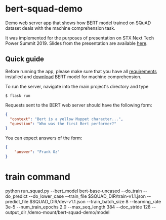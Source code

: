 # bert-squad-demo
Demo web server app that shows how BERT model trained on SQuAD dataset deals with the machine
comprehension task.

It was implemented for the purposes of presentation on STX Next Tech Power Summit 2019.
Slides from the presentation are available [here](slides/whats_new_in_word_vectors.pdf).

## Quick guide

Before running the app, please make sure that you have all [requirements](requirements.txt) installed 
and [download](model/README.md) BERT model for machine comprehension.

To run the server, navigate into the main project's directory and type

```
$ flask run
```

Requests sent to the BERT web server should have the following form:

```json
{
  "context": "Bert is a yellow Muppet character...",
  "question": "Who was the first Bert performer?"
}  
```

You can expect answers of the form:

```json
{
    "answer": "Frank Oz"
}
```

# train command
python run_squad.py   --bert_model bert-base-uncased   --do_train   --do_predict   --do_lower_case   --train_file $SQUAD_DIR/train-v1.1.json   --predict_file $SQUAD_DIR/dev-v1.1.json   --train_batch_size 8   --learning_rate 3e-5   --num_train_epochs 2.0   --max_seq_length 384   --doc_stride 128   --output_dir /demo-mount/bert-squad-demo/model